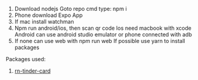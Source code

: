 1. Download nodejs
Goto repo cmd type: npm i
2. Phone download Expo App
3. If mac install watchman
4. Npm run android/ios, then scan qr code
Ios need macbook with xcode
Android can use android studio emulator or phone connected with adb
5. If none can use web with npm run web
If possible use yarn to install packages

Packages used:
1. [rn-tinder-card](https://github.com/Skipperlla/rn-tinder-card)
